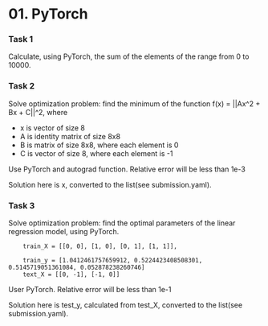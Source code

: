 # 01. PyTorch

### Task 1 
Calculate, using PyTorch, the sum of the elements of the range from 0 to 10000.

### Task 2
Solve optimization problem: find the minimum of the function f(x) = ||Ax^2 + Bx + C||^2, where
 - x is vector of size 8
 - A is identity matrix of size 8x8
 - B is matrix of size 8x8, where each element is 0
 - C is vector of size 8, where each element is -1

Use PyTorch and autograd function. Relative error will be less than 1e-3

Solution here is x, converted to the list(see submission.yaml).

### Task 3
Solve optimization problem: find the optimal parameters of the linear regression model, using PyTorch.

        train_X = [[0, 0], [1, 0], [0, 1], [1, 1]],
        
        train_y = [1.0412461757659912, 0.5224423408508301, 0.5145719051361084, 0.052878238260746]
        text_X = [[0, -1], [-1, 0]]
        
User PyTorch. Relative error will be less than 1e-1
        
Solution here is test_y, calculated from test_X, converted to the list(see submission.yaml).
